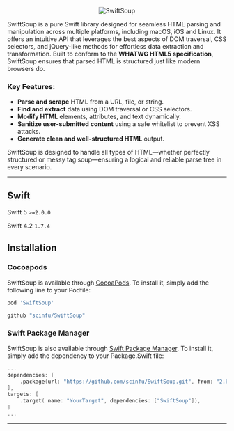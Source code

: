 <p align="center" >
  <img src="https://raw.githubusercontent.com/scinfu/SwiftSoup/master/swiftsoup.png" alt="SwiftSoup" title="SwiftSoup">
</p>

SwiftSoup is a pure Swift library designed for seamless HTML parsing and manipulation across multiple platforms, including macOS, iOS and Linux. It offers an intuitive API that leverages the best aspects of DOM traversal, CSS selectors, and jQuery-like methods for effortless data extraction and transformation. Built to conform to the **WHATWG HTML5 specification**, SwiftSoup ensures that parsed HTML is structured just like modern browsers do.

### Key Features:
- **Parse and scrape** HTML from a URL, file, or string.
- **Find and extract** data using DOM traversal or CSS selectors.
- **Modify HTML** elements, attributes, and text dynamically.
- **Sanitize user-submitted content** using a safe whitelist to prevent XSS attacks.
- **Generate clean and well-structured HTML** output.

SwiftSoup is designed to handle all types of HTML—whether perfectly structured or messy tag soup—ensuring a logical and reliable parse tree in every scenario.

---

## Swift
Swift 5 ```>=2.0.0```

Swift 4.2 ```1.7.4```

## Installation

### Cocoapods
SwiftSoup is available through [CocoaPods](http://cocoapods.org). To install
it, simply add the following line to your Podfile:

```ruby
pod 'SwiftSoup'
```

```ruby
github "scinfu/SwiftSoup"
```
### Swift Package Manager
SwiftSoup is also available through [Swift Package Manager](https://github.com/apple/swift-package-manager).
To install it, simply add the dependency to your Package.Swift file:

```swift
...
dependencies: [
    .package(url: "https://github.com/scinfu/SwiftSoup.git", from: "2.6.0"),
],
targets: [
    .target( name: "YourTarget", dependencies: ["SwiftSoup"]),
]
...
```
---

